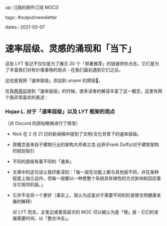 up:: [[我的邮件订阅 MOC]]

tags:: #output/newsletter 

dates:: 2021-03-07

# 速率层级、灵感的涌现和「当下」

这些 LYT 笔记不仅仅是为了展示 20 个「郑重推荐」的链接供你点击，它们是为了丰富我们对有价值事物的观点 - 在我们最初遇到它们之后。  

这也是我把「速率层级」添加到 umami 的原因🌈。  

在我[两周前](https://publish.obsidian.md/lyt-kit/Spaces/LYT+Notes/LYT+Notes+1)提到「速率层级」的时候，很多读者的解读丰富了这一概念，这里有两个我非常喜欢的表述：

### Hojae L. 对于「速率层级」以及 LYT 框架的观点

（对 Discord 的原帖略微进行了修改）

-   Nick 在 2 月 21 日的新闻稿中提到了文明/文化背景下的速率层级。
    
-   原概念是来自于建筑行业的架构大师弗兰克·达菲(Frank Duffy)对于建筑架构的规划指引
    
-   不同的层级有着不同的「速率」
    
-   文章中的这句话让我印象深刻：「每一层在功能上都与其他层不同，并在某种程度上独立运作，但每一层都以一种使整个系统具有弹性的方式影响和回应着与它相邻的层。」
    
-   它并不会另一个更好（事实上，我认为这是对于需要不同的阶层使文明健康发展的解释）  

    对 LYT 而言，主笔记或更高层次的 MOC 可以被认为是「慢」层 - 它们的发展需要时间，以「整合冲击」。  

    原子笔记是「快」层，它的命名就已经给出了其离散性的暗示。  

---

**Hojae**将速率层级和 LYT 和联系起来很令我兴奋！对于并不了解的人来说，LYT 其实就是围绕着「如何让灵感涌现」来设计：

> 灵感涌现是你遇到的想法从无到有，从「模糊」到「清晰」，以及它们随着时间的推移在丰富性和复杂性方面增长的过程。  
>   
> 这样一来，我发现速率层级与 LYT 框架的结构很契合 - 只不过是反其道而行之！

-   当你把一部分零碎的笔记联系在一起的时候，可以认为是快速和混乱的 zettelkasten
    
-   ...这将促使你将它们组合成一个更高阶的笔记，我们称之为「内容地图」
    
-   ...随着时间的推移，形成一个更加成熟和趋同的结构（类似于主页、总控台之类）
    
-   即使你已经从快速层提炼出了主页，它也不能对你组建快速层内的 MOC 。  

    这就是「灵感涌现」如何漂亮地展示了「速率层级」的奥秘！这是一个很好的例子。  

---

## 为了增加我们对「速率层级」的理解深度，Mike B. 把它与时间联系了起来。  

### Mike B. 对于「速率层级」及「当下」的观点

（对 Discord 的原帖略微进行了修改）  

_在 @NickMilo 的通讯中关于速率层级的链接提到了「当下」。在探索这个概念与速率层级有什么关系的时候我发现了 Brian Eno 的这段话：_。

> 「当下」是承认你所处的确切时刻是从过去生长出来的，是未来的种子。你对「当下」的感触越多，意味着它包括的过去和未来就越多。– [Essay: The Big Here and Long Now - Brian Eno](https://longnow.org/essays/big-here-long-now/)  
>   
> -_这句话让我对做笔记和建立知识管理系统产生了共鸣，就像它对生命、宇宙和一切都有一个长远的看法一样。_

-   _长期以来，对于「做笔记」一直有为未来的自己做准备的观点。_
    
-   我认为，在笔记和系统中灌输一种更持久的存在感（「当下」），是使笔记具有弹性的关键。
    
-   而且我确信这是对我们应该如何做笔记的一种更广泛和更好的表达，比面向未来更有诗意。  
      

    _我还认为，关于我们做笔记这一行为以及为之投入时间的互动，是存在速率层级的。_  

---

很荣幸能看到 Mike 对于速率层级和时间的关系所分享的观点！  

这让我想去了解

-   我怎样才能尝试将「当下」纳入对话，以利于未来的发展？
    
-   钟表如何通过秒针、分针和时针的不同步调来体现「速率层级」和「当下」的动态？  

    我需要花更多时间消化一下这个问题......
